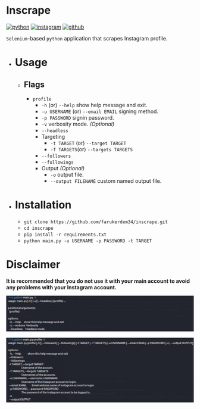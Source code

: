 # Inscrape

[![python](https://img.shields.io/badge/Python-FFD43B?style=for-the-badge&logo=python&logoColor=blue)](https://www.python.org/)
[![instagram](https://img.shields.io/badge/Instagram-E4405F?style=for-the-badge&logo=instagram&logoColor=white)](https://www.instagram.com/)
[![github](https://img.shields.io/badge/GitHub-100000?style=for-the-badge&logo=github&logoColor=white)](https://github.com/farukerdem34)

`Selenium`-based `python` application that scrapes Instagram profile.

- # Usage
  - ## Flags
    - `profile`
      - `-h` (or) `--help` show help message and exit.
      - `-u USERNAME` (or) `--email EMAIL` signing method.
      - `-p PASSWORD` signin password.
      - `-v` verbosity mode. *(Optional)*
      - `--headless`
      - Targeting
        - `-t TARGET` (or) `--target TARGET`
        - `-T TARGETS`(or) `--targets TARGETS`
      - `--followers`
      - `--followings`
      - Output *(Optional)*
        - `-o` output file.
        - `--output FILENAME` custom named output file.

    
  
- # Installation
  - `git clone https://github.com/farukerdem34/inscrape.git`
  - `cd inscrape`
  - `pip install -r requirements.txt`
  - `python main.py -u USERNAME -p PASSWORD -t TARGET`

# Disclaimer

**It is recommended that you do not use it with your main account to avoid any problems with your Instagram account.**

![image](https://github.com/farukerdem34/inscrape/blob/master/imgs/1.jpg)

![image](https://github.com/farukerdem34/inscrape/blob/master/imgs/2.jpg)
